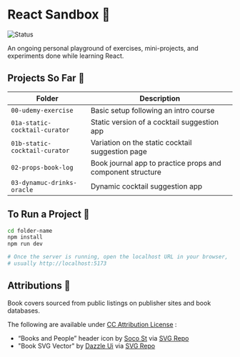 # React Sandbox 🧪

![Status](https://img.shields.io/badge/status-in--development-yellow)

An ongoing personal playground of exercises, mini-projects, and experiments
done while
learning React.

## Projects So Far 📌

| Folder                        | Description                                                |
|-------------------------------|------------------------------------------------------------|
| `00-udemy-exercise`           | Basic setup following an intro course                      |
| `01a-static-cocktail-curator` | Static version of a cocktail suggestion app                |
| `01b-static-cocktail-curator` | Variation on the static cocktail suggestion page           |
| `02-props-book-log`           | Book journal app to practice props and component structure |
| `03-dynamuc-drinks-oracle`    | Dynamic cocktail suggestion app                            |

## To Run a Project 🚀

```bash
cd folder-name
npm install
npm run dev

# Once the server is running, open the localhost URL in your browser, 
# usually http://localhost:5173
```

## Attributions 🎨

Book covers sourced from public listings on publisher sites and book databases.

The following are available
under [CC Attribution License](https://creativecommons.org/licenses/by/4.0/) :

- “Books and People” header icon
  by [Soco St](https://soco-st.com/?ref=svgrepo.com)
  via [SVG Repo](https://www.svgrepo.com/)
- "Book SVG Vector"
  by [Dazzle Ui](https://dazzleui.gumroad.com/l/dazzleiconsfree?ref=svgrepo.com)
  via [SVG Repo](https://www.svgrepo.com/)